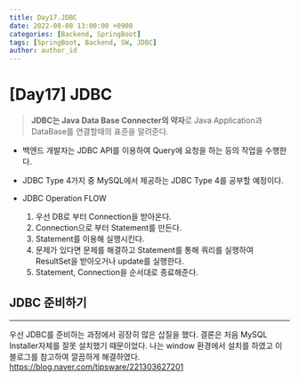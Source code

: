 ```yaml
---
title: Day17.JDBC
date: 2022-08-08 13:00:00 +0900
categories: [Backend, SpringBoot]
tags: [SpringBoot, Backend, SW, JDBC] 
author: author_id 
---
```

# [Day17] JDBC
> **JDBC는 Java Data Base Connecter의 약자**로 Java Application과 DataBase를 연결할때의 표준을 알려준다.

- 백엔드 개발자는 JDBC API를 이용하여 Query에 요청을 하는 등의 작업을 수행한다.
- JDBC Type 4가지 중 MySQL에서 제공하는 JDBC Type 4를 공부할 예정이다.

- JDBC Operation FLOW
    1. 우선 DB로 부터 Connection을 받아온다.
    2. Connection으로 부터 Statement를 만든다.
    3. Statement를 이용해 실행시킨다.
    4. 문제가 있다면 문제를 해결하고 Statement를 통해 쿼리를 실행하여 ResultSet을 받아오거나 update를 실행한다.
    5. Statement, Connection을 순서대로 종료해준다.

## JDBC 준비하기
---
우선 JDBC를 준비하는 과정에서 굉장히 많은 삽질을 했다. 결론은 처음 MySQL Installer자체를 잘못 설치했기 때문이었다. 나는 window 환경에서 설치를 하였고 이 블로그를 참고하여 깔끔하게 해결하였다.  
<https://blog.naver.com/tipsware/221303627201>



